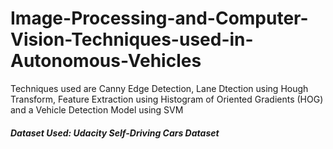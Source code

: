 # Image-Processing-and-Computer-Vision-Techniques-used-in-Autonomous-Vehicles
Techniques used are Canny Edge Detection, Lane Dtection using Hough Transform, Feature Extraction using Histogram of Oriented Gradients (HOG) and a Vehicle Detection Model using SVM
##### Dataset Used: Udacity Self-Driving Cars Dataset
